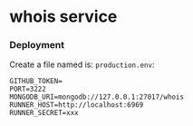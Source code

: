 # whois service


### Deployment

Create a file named is: `production.env`:
```
GITHUB_TOKEN=
PORT=3222
MONGODB_URI=mongodb://127.0.0.1:27017/whois
RUNNER_HOST=http://localhost:6969
RUNNER_SECRET=xxx
```
